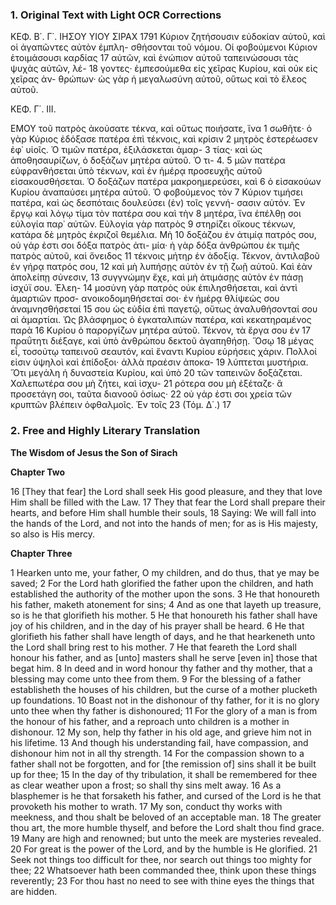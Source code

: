 ### 1. Original Text with Light OCR Corrections

ΚΕΦ. Β΄. Γ΄. ΙΗΣΟΥ ΥΙΟΥ ΣΙΡΑΧ 1791
Κύριον ζητήσουσιν εὐδοκίαν αὐτοῦ, καὶ οἱ ἀγαπῶντες αὐτὸν ἐμπλη-
σθήσονται τοῦ νόμου. Οἱ φοβούμενοι Κύριον ἑτοιμάσουσι καρδίας 17
αὐτῶν, καὶ ἐνώπιον αὐτοῦ ταπεινώσουσι τὰς ψυχὰς αὐτῶν, λέ- 18
γοντες· ἐμπεσούμεθα εἰς χεῖρας Κυρίου, καὶ οὐκ εἰς χεῖρας ἀν-
θρώπων· ὡς γὰρ ἡ μεγαλωσύνη αὐτοῦ, οὕτως καὶ τὸ ἔλεος αὐτοῦ.

ΚΕΦ. Γ΄. III.

ΕΜΟΥ τοῦ πατρὸς ἀκούσατε τέκνα, καὶ οὕτως ποιήσατε, ἵνα 1
σωθῆτε· ὁ γὰρ Κύριος ἐδόξασε πατέρα ἐπὶ τέκνοις, καὶ κρίσιν 2
μητρὸς ἐστερέωσεν ἐφ᾽ υἱοῖς. Ὁ τιμῶν πατέρα, ἐξιλάσκεται ἁμαρ- 3
τίας· καὶ ὡς ἀποθησαυρίζων, ὁ δοξάζων μητέρα αὐτοῦ. Ὁ τι- 4. 5
μῶν πατέρα εὐφρανθήσεται ὑπὸ τέκνων, καὶ ἐν ἡμέρᾳ προσευχῆς
αὐτοῦ εἰσακουσθήσεται. Ὁ δοξάζων πατέρα μακροημερεύσει, καὶ 6
ὁ εἰσακούων Κυρίου ἀναπαύσει μητέρα αὐτοῦ. Ὁ φοβούμενος τὸν 7
Κύριον τιμήσει πατέρα, καὶ ὡς δεσπόταις δουλεύσει (ἐν) τοῖς γεννή-
σασιν αὐτόν. Ἐν ἔργῳ καὶ λόγῳ τίμα τὸν πατέρα σου καὶ τὴν 8
μητέρα, ἵνα ἐπέλθῃ σοι εὐλογία παρ᾽ αὐτῶν. Εὐλογία γὰρ πατρὸς 9
στηρίζει οἴκους τέκνων, κατάρα δὲ μητρὸς ἐκριζοῖ θεμέλια. Μὴ 10
δοξάζου ἐν ἀτιμίᾳ πατρός σου, οὐ γάρ ἐστι σοι δόξα πατρὸς ἀτι-
μία· ἡ γὰρ δόξα ἀνθρώπου ἐκ τιμῆς πατρὸς αὐτοῦ, καὶ ὄνειδος 11
τέκνοις μήτηρ ἐν ἀδοξίᾳ. Τέκνον, ἀντιλαβοῦ ἐν γήρᾳ πατρός σου, 12
καὶ μὴ λυπήσῃς αὐτὸν ἐν τῇ ζωῇ αὐτοῦ. Καὶ ἐὰν ἀπολείπῃ σύνεσιν, 13
συγγνώμην ἔχε, καὶ μὴ ἀτιμάσῃς αὐτὸν ἐν πάσῃ ἰσχύϊ σου. Ἐλεη- 14
μοσύνη γὰρ πατρὸς οὐκ ἐπιλησθήσεται, καὶ ἀντὶ ἁμαρτιῶν προσ-
ανοικοδομηθήσεταί σοι· ἐν ἡμέρᾳ θλίψεώς σου ἀναμνησθήσεταί 15
σου ὡς εὐδία ἐπὶ παγετῷ, οὕτως ἀναλυθήσονταί σου αἱ ἁμαρτίαι.
Ὡς βλάσφημος ὁ ἐγκαταλιπὼν πατέρα, καὶ κεκατηραμένος παρὰ 16
Κυρίου ὁ παροργίζων μητέρα αὐτοῦ. Τέκνον, τὰ ἔργα σου ἐν 17
πραΰτητι διέξαγε, καὶ ὑπὸ ἀνθρώπου δεκτοῦ ἀγαπηθήσῃ. Ὅσῳ 18
μέγας εἶ, τοσούτῳ ταπεινοῦ σεαυτόν, καὶ ἔναντι Κυρίου εὑρήσεις
χάριν. Πολλοί εἰσιν ὑψηλοὶ καὶ ἐπίδοξοι· ἀλλὰ πραέσιν ἀποκα- 19
λύπτεται μυστήρια. Ὅτι μεγάλη ἡ δυναστεία Κυρίου, καὶ ὑπὸ 20
τῶν ταπεινῶν δοξάζεται. Χαλεπωτέρα σου μὴ ζήτει, καὶ ἰσχυ- 21
ρότερα σου μὴ ἐξέταζε· ἃ προσετάγη σοι, ταῦτα διανοοῦ ὁσίως· 22
οὐ γάρ ἐστι σοι χρεία τῶν κρυπτῶν βλέπειν ὀφθαλμοῖς. Ἐν τοῖς 23
(Τόμ. Δ΄.) 17

### 2. Free and Highly Literary Translation

**The Wisdom of Jesus the Son of Sirach**

**Chapter Two**

16 [They that fear] the Lord shall seek His good pleasure, and they that love Him shall be filled with the Law.
17 They that fear the Lord shall prepare their hearts, and before Him shall humble their souls,
18 Saying: We will fall into the hands of the Lord, and not into the hands of men; for as is His majesty, so also is His mercy.

**Chapter Three**

1 Hearken unto me, your father, O my children, and do thus, that ye may be saved;
2 For the Lord hath glorified the father upon the children, and hath established the authority of the mother upon the sons.
3 He that honoureth his father, maketh atonement for sins;
4 And as one that layeth up treasure, so is he that glorifieth his mother.
5 He that honoureth his father shall have joy of his children, and in the day of his prayer shall be heard.
6 He that glorifieth his father shall have length of days, and he that hearkeneth unto the Lord shall bring rest to his mother.
7 He that feareth the Lord shall honour his father, and as [unto] masters shall he serve [even in] those that begat him.
8 In deed and in word honour thy father and thy mother, that a blessing may come unto thee from them.
9 For the blessing of a father establisheth the houses of his children, but the curse of a mother plucketh up foundations.
10 Boast not in the dishonour of thy father, for it is no glory unto thee when thy father is dishonoured;
11 For the glory of a man is from the honour of his father, and a reproach unto children is a mother in dishonour.
12 My son, help thy father in his old age, and grieve him not in his lifetime.
13 And though his understanding fail, have compassion, and dishonour him not in all thy strength.
14 For the compassion shown to a father shall not be forgotten, and for [the remission of] sins shall it be built up for thee;
15 In the day of thy tribulation, it shall be remembered for thee as clear weather upon a frost; so shall thy sins melt away.
16 As a blasphemer is he that forsaketh his father, and cursed of the Lord is he that provoketh his mother to wrath.
17 My son, conduct thy works with meekness, and thou shalt be beloved of an acceptable man.
18 The greater thou art, the more humble thyself, and before the Lord shalt thou find grace.
19 Many are high and renowned; but unto the meek are mysteries revealed.
20 For great is the power of the Lord, and by the humble is He glorified.
21 Seek not things too difficult for thee, nor search out things too mighty for thee;
22 Whatsoever hath been commanded thee, think upon these things reverently;
23 For thou hast no need to see with thine eyes the things that are hidden.